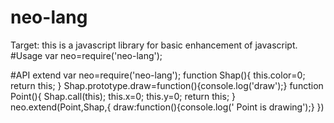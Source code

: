 # neo-lang
Target:
   this is a javascript library for basic enhancement of javascript.
#Usage
   var neo=require('neo-lang');
   
#API
   extend
      var neo=require('neo-lang');
      function Shap(){
        this.color=0;
        return this;
      }
      Shap.prototype.draw=function(){console.log('draw');}
      function Point(){
        Shap.call(this);
        this.x=0;
        this.y=0;
        return this;
      }
      neo.extend(Point,Shap,{
         draw:function(){console.log(' Point is drawing');}
      })
      
